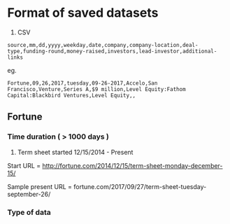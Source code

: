 # Format of saved datasets 

1. CSV

```
source,mm,dd,yyyy,weekday,date,company,company-location,deal-type,funding-round,money-raised,investors,lead-investor,additional-links
```
eg.
```
Fortune,09,26,2017,tuesday,09-26-2017,Accelo,San Francisco,Venture,Series A,$9 million,Level Equity:Fathom Capital:Blackbird Ventures,Level Equity,,
```

## Fortune

### Time duration ( > 1000 days )

1. Term sheet started 12/15/2014 - Present 

Start URL = http://fortune.com/2014/12/15/term-sheet-monday-december-15/

Sample present URL = fortune.com/2017/09/27/term-sheet-tuesday-september-26/

### Type of data 
